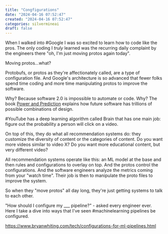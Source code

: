```yaml
---
title: "Congfigurations"
date: "2024-04-16 07:52:47"  
created: "2024-04-16 07:52:47"
categories: silvermineai  
draft: false
---
```

When I walked into #Google I was so excited to learn how to code like the pros. The only coding I *truly* learned was the recurring daily complaint by the engineers there "oh, I'm just moving protos again today".

Moving protos…what?

Protobufs, or protos as they're affectionately called, are a type of configuration file. And Google's architecture is so advanced that fewer folks spend time coding and more time manipulating protos to improve the software. 

Why? Because software 2.0 is impossible to automate or code. Why? The book [Power and Prediction](../book-review/power-and-prediction.md) explains how future software has trillions of possible combinations of design. 

#YouTube has a deep learning algorithm called Brain that has one main job: figure out the probability a person will click on a video. 

On top of this, they do what all recommendation systems do: they customize the diversity of content or the categories of content. Do you want more videos similar to video X? Do you want more educational content, but very different video?

All recommendation systems operate like this: an ML model at the base and then rules and configurations to overlay on top. And the protos control the configurations. And the software engineers analyze the metrics coming from your "watch time". Their job is then to manipulate the proto files to improve the system. 

So when they "move protos" all day long, they're just getting systems to talk to each other. 

"How should I configure my ___ pipeline?" - asked every engineer ever. Here I take a dive into ways that I've seen #machinelearning pipelines be configured. 


https://www.bryanwhiting.com/tech/configurations-for-ml-pipelines.html
